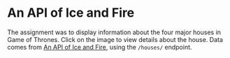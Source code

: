 # An API of Ice and Fire

The assignment was to display information about the four major houses in Game of Thrones. Click on the image to view details about the house. Data comes from [An API of Ice and Fire](https://www.anapioficeandfire.com), using the `/houses/` endpoint. 
